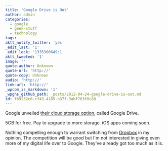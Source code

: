 ```yaml
---
title: 'Google Drive is Out'
author: admin
categories:
  - google
  - geek-stuff
  - technology
tags: 
aktt_notify_twitter: 'yes'
_edit_last: '1'
_edit_lock: '1335300649:1'
aktt_tweeted: '1'
image: ''
quote-author: Unknown
quote-url: 'http://'
quote-copy: Unknown
audio: 'http://'
link-url: 'http://'
_wpcom_is_markdown: '1'
_wpghs_github_path: _posts/2012-04-24-google-drive-is-out.md
id: f69232c0-cf43-4185-b37f-3abf763f8c88
---
```

<p>Google unveiled <a href="http://googleblog.blogspot.ca/2012/04/introducing-google-drive-yes-really.html">their cloud storage option</a>, called Google Drive.</p>
<p>5GB for free. Pay to upgrade to more storage. iOS apps coming soon.</p>
<p>Nothing compelling enough to warrant switching from <a href="http://db.tt/czHe7sK">Dropbox</a> in my opinion. The competition will be good but I'm not interested in giving even more of my digital life over to Google. They've already got too much as it is.</p>
